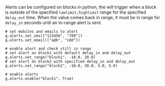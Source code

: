 Alerts can be configured on blocks in python, the will trigger when a block is outside of the specified `lowlimit,highlimit` range for the specified `delay_out` time. When the value comes back in range, it must be in range for `delay_in` seconds until an in-range alert is sent. 
```
# set mobiles and emails to alert
g.alerts.set_sms(["123456", "789"])
g.alerts.set_email(["a@b", "c@d"])

# enable alert and check still in range
# set alert on block1 with default delay_in and delay_out
g.alerts.set_range("block1", -10.0, 20.0)
# set alert on block2 with specified delay_in and delay_out
g.alerts.set_range("block2", -10.0, 20.0, 5.0, 5.0)

# enable alerts
g.alerts.enable("block1", True)
```